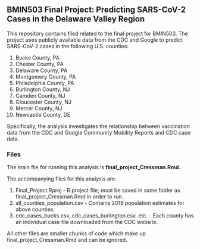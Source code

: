 ## BMIN503 Final Project: Predicting SARS-CoV-2 Cases in the Delaware Valley Region

This repository contains filed related to the final project for BMIN503. The project uses publicly available data from the CDC and Google to predict SARS-CoV-2 cases in the following U.S. counties:
1. Bucks County, PA
2. Chester County, PA
3. Delaware County, PA
4. Montgomery County, PA
5. Philadelphia County, PA
6. Burlington County, NJ
7. Camden County, NJ
8. Gloucester County, NJ
9. Mercer County, NJ
10. Newcastle County, DE

Specifically, the analysis investigates the relationship between vaccination data from the CDC and Google Community Mobility Reports and CDC case data. 

### Files
The main file for running this analysis is **final_project_Cressman.Rmd.**

The accompanying files for this analysis are:
1. Final_Project.Rproj - R project file; must be saved in same folder as final_project_Cressman.Rmd in order to run. 
2. all_counties_population.csv - Contains 2019 population estimates for above counties.
3. cdc_cases_bucks.csv, cdc_cases_burlington.csv, etc. - Each county has an individual case file downloaded from the CDC website.

All other files are smaller chunks of code which make up final_project_Cressman.Rmd and can be ignored.

